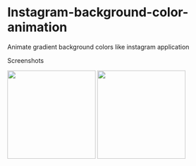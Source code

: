 # Instagram-background-color-animation
Animate gradient background colors like instagram application

Screenshots

<p float="left">
  <img src="https://user-images.githubusercontent.com/15949588/65055263-bf3f5080-d966-11e9-881c-8ea20f33bb2c.png" width="200" />
  <img src="https://user-images.githubusercontent.com/15949588/65055266-bfd7e700-d966-11e9-934e-07557c7279b8.png" width="200" /> 
</p>
